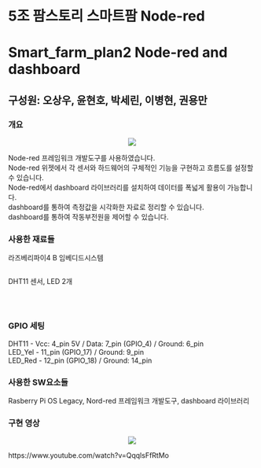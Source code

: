 # 5조 팜스토리 스마트팜 Node-red
# Smart_farm_plan2 Node-red and dashboard
## 구성원: 오상우, 윤현호, 박세린, 이병현, 권용만

### 개요
<p align="center">
<img src="https://user-images.githubusercontent.com/61779129/235955407-ad1bf8b4-f61f-4aa4-857a-ab4fe219127b.png">
</p>
Node-red 프레임워크 개발도구를 사용하였습니다.<br/>
Node-red 위젯에서 각 센서와 하드웨어의 구체적인 기능을 구현하고 흐름도를 설정할 수 있습니다.<br/>
Node-red에서 dashboard 라이브러리를 설치하여 데이터를 폭넓게 활용이 가능합니다.<br/>
dashboard를 통하여 측정값을 시각화한 자료로 정리할 수 있습니다.<br/>
dashboard를 통하여 작동부전원을 제어할 수 있습니다.<br/>

### 사용한 재료들
라즈베리파이4 B 임베디드시스템
<p align="center">
<img src="">
</p>

DHT11 센서, LED 2개
<p align="center">
<img src="">
</p>
<br/>

### GPIO 세팅
DHT11 - Vcc: 4_pin 5V / Data: 7_pin (GPIO_4) / Ground: 6_pin<br/>
LED_Yel - 11_pin (GPIO_17) / Ground: 9_pin<br/>
LED_Red - 12_pin (GPIO_18) / Ground: 14_pin
<br/>

### 사용한 SW요소들
Rasberry Pi OS Legacy, Nord-red 프레임워크 개발도구, dashboard 라이브러리
<br/>

### 구현 영상
<p align="center">
<img src="https://user-images.githubusercontent.com/130550405/231494597-672900d9-cf49-4a55-84aa-42b22413bb42.jpg">
</p>
https://www.youtube.com/watch?v=QqqlsFfRtMo
